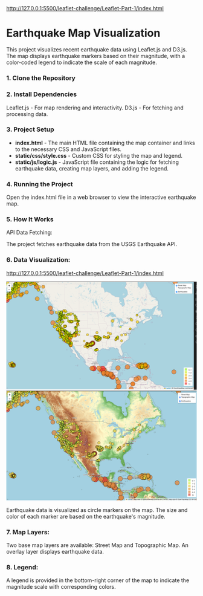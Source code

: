 ## 
http://127.0.0.1:5500/leaflet-challenge/Leaflet-Part-1/index.html

# Earthquake Map Visualization

This project visualizes recent earthquake data using Leaflet.js and D3.js. The map displays earthquake markers based on their magnitude, with a color-coded legend to indicate the scale of each magnitude.

### 1. **Clone the Repository**

### 2. **Install Dependencies**
Leaflet.js - For map rendering and interactivity.
D3.js - For fetching and processing data.

### 3. Project Setup
- **index.html** - The main HTML file containing the map container and links to the necessary CSS and JavaScript files.
- **static/css/style.css** - Custom CSS for styling the map and legend.
- **static/js/logic.js** - JavaScript file containing the logic for fetching earthquake data, creating map layers, and adding the legend.

### 4. Running the Project
Open the index.html file in a web browser to view the interactive earthquake map.

### 5. How It Works
API Data Fetching:

The project fetches earthquake data from the USGS Earthquake API.

### 6. Data Visualization:

http://127.0.0.1:5500/leaflet-challenge/Leaflet-Part-1/index.html

![Map Screenshot](Leaflet-Part-1/output_images/Map1.png)
![Map Screenshot](Leaflet-Part-1/output_images/Map2.png)




Earthquake data is visualized as circle markers on the map.
The size and color of each marker are based on the earthquake's magnitude.

### 7. Map Layers:

Two base map layers are available: Street Map and Topographic Map.
An overlay layer displays earthquake data.

### 8. Legend:

A legend is provided in the bottom-right corner of the map to indicate the magnitude scale with corresponding colors.